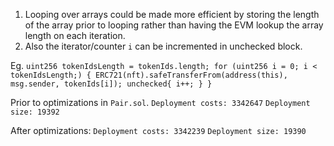 1. Looping over arrays could be made more efficient by storing the length of the array prior to looping  rather than having the EVM lookup the array length on each iteration. 
2. Also the iterator/counter `i` can be incremented in unchecked block.

Eg. ``uint256 tokenIdsLength = tokenIds.length;
        for (uint256 i = 0; i < tokenIdsLength;) {
            ERC721(nft).safeTransferFrom(address(this), msg.sender, tokenIds[i]);
            unchecked{
                i++;
            }
        }``

Prior to optimizations in `Pair.sol`.
 `Deployment costs: 3342647`
`Deployment size: 19392`

After optimizations:
`Deployment costs: 3342239`
`Deployment size: 19390`